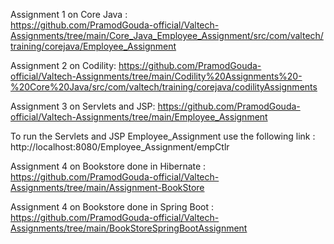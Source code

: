 Assignment 1 on Core Java :    
https://github.com/PramodGouda-official/Valtech-Assignments/tree/main/Core_Java_Employee_Assignment/src/com/valtech/training/corejava/Employee_Assignment

Assignment 2 on Codility: 
https://github.com/PramodGouda-official/Valtech-Assignments/tree/main/Codility%20Assignments%20-%20Core%20Java/src/com/valtech/training/corejava/codilityAssignments

Assignment 3 on Servlets and JSP: 
https://github.com/PramodGouda-official/Valtech-Assignments/tree/main/Employee_Assignment

To run the Servlets and JSP Employee_Assignment use the following link : http://localhost:8080/Employee_Assignment/empCtlr

Assignment 4 on Bookstore done in Hibernate :
https://github.com/PramodGouda-official/Valtech-Assignments/tree/main/Assignment-BookStore

Assignment 4 on Bookstore done in Spring Boot :
https://github.com/PramodGouda-official/Valtech-Assignments/tree/main/BookStoreSpringBootAssignment
